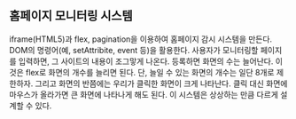 ## 홈페이지 모니터링 시스템

iframe(HTML5)과 flex, pagination을 이용하여 홈페이지 감시 시스템을 만든다.
DOM의 명령어(예, setAttribite, event 등)을 활용한다.
사용자가 모니터링할 페이지를 입력하면, 그 사이트의 내용이 조그맣게 나온다.
등록하면 화면의 수는 늘어난다. 이것은 flex로 화면의 개수를 늘리면 된다.
단, 늘일 수 있는 화면의 개수는 일단 8개로 제한하자.
그리고 화면의 반쯤에는 우리가 클릭한 화면이 크게 나타난다.
클릭 대신 화면에 마우스가 올라가면 큰 화면에 나타나게 해도 된다.
이 시스템은 상상하는 만큼 다르게 설계할 수 있다.

